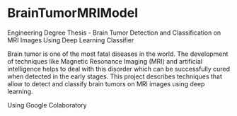 # BrainTumorMRIModel
Engineering Degree Thesis - Brain Tumor Detection and Classification on MRI Images Using Deep Learning Classifier

Brain tumor is one of the most fatal diseases in the world. The development of techniques like Magnetic Resonance Imaging (MRI) and artificial intelligence helps to deal with this disorder which can be successfully cured when detected in the early stages. This project describes techniques that allow to detect and classify brain tumors on MRI images using deep learning. 

Using Google Colaboratory
